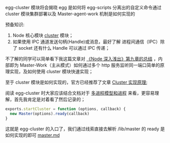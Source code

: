 egg-cluster 模块将会揭晓 egg 是如何将 egg-scripts 分离出的自定义命令通过 cluster 模块集群部署以及 Master-agent-work 机制是如何实现的

预备知识:

1. Node 核心模块 [cluster](http://nodejs.cn/api/cluster.html) 模块；
2. 如果使用 IPC 通道发送句柄(Handle)或消息，最好了解 进程间通信（IPC）除了 socket 还有什么 Handle 可以通过 IPC 传递；

不了解的同学可以简单看下我这篇文章对 [《Node 深入浅出》第九章的总结](https://blog.csdn.net/yolo0927/article/details/81224942) ，内部即为 Master-Work（主从模式）如何通过多个 http 服务监听同一端口简单的原理实现，及如何使用 cluster 模块快速实现；

至于 cluster 模块是如何实现的，官方已经推荐了文章 [Cluster 实现原理](https://cnodejs.org/topic/56e84480833b7c8a0492e20c);

阅读 egg-cluster 时大家应该结合文档对于 [多进程模型和进程](https://eggjs.org/zh-cn/core/cluster-and-ipc.html#agent-%E6%9C%BA%E5%88%B6) 来看，更容易理解，首先我肯定是对着看了然后记录的；

```js
exports.startCluster = function (options, callback) {
  new Master(options).ready(callback)
}
```

这就是 egg-cluster 的入口了，我们通过线索直接去解析 /lib/master 的 ready 是如何实现的即可 [master.md](./master.md)
